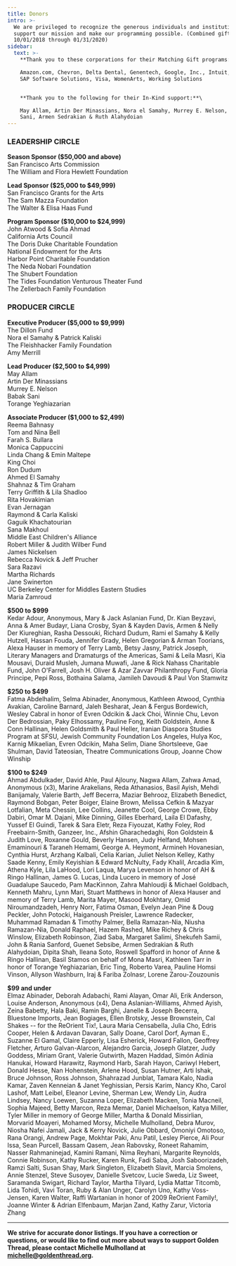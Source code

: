 ```yaml
---
title: Donors
intro: >-
  We are privileged to recognize the generous individuals and institutions that
  support our mission and make our programming possible. (Combined gifts from
  10/01/2018 through 01/31/2020)
sidebar:
  text: >-
    **Thank you to these corporations for their Matching Gift programs:** \

    Amazon.com, Chevron, Delta Dental, Genentech, Google, Inc., Intuit, Nissan,
    SAP Software Solutions, Visa, WomenArts, Working Solutions


    **Thank you to the following for their In-Kind support:**\

    May Allam, Artin Der Minassians, Nora el Samahy, Murrey E. Nelson, Babak
    Sani, Armen Sedrakian & Ruth Alahydoian
---
```

### **LEADERSHIP CIRCLE**

**Season Sponsor ($50,000 and above)** \
San Francisco Arts Commission\
The William and Flora Hewlett Foundation

**Lead Sponsor ($25,000 to $49,999)** \
San Francisco Grants for the Arts\
The Sam Mazza Foundation\
The Walter & Elisa Haas Fund

**Program Sponsor ($10,000 to $24,999)**\
John Atwood & Sofia Ahmad\
California Arts Council\
The Doris Duke Charitable Foundation\
National Endowment for the Arts\
Harbor Point Charitable Foundation\
The Neda Nobari Foundation\
The Shubert Foundation\
The Tides Foundation Venturous Theater Fund\
The Zellerbach Family Foundation

### **PRODUCER CIRCLE**

**Executive Producer ($5,000 to $9,999)**\
The Dillon Fund\
Nora el Samahy & Patrick Kaliski\
The Fleishhacker Family Foundation\
Amy Merrill

**Lead Producer ($2,500 to $4,999)**\
May Allam\
Artin Der Minassians\
Murrey E. Nelson\
Babak Sani\
Torange Yeghiazarian

**Associate Producer ($1,000 to $2,499)**\
Reema Bahnasy\
Tom and Nina Bell\
Farah S. Bullara\
Monica Cappuccini\
Linda Chang & Emin Maltepe\
King Choi\
Ron Dudum\
Ahmed El Samahy\
Shahnaz & Tim Graham\
Terry Griffith & Lila Shadloo\
Rita Hovakimian\
Evan Jernagan\
Raymond & Carla Kaliski\
Gaguik Khachatourian\
Sana Makhoul\
Middle East Children's Alliance\
Robert Miller & Judith Wilber Fund\
James Nickelsen\
Rebecca Novick & Jeff Prucher\
Sara Razavi\
Martha Richards\
Jane Swinerton\
UC Berkeley Center for Middles Eastern Studies\
Maria Zamroud

**$500 to $999**\
Kedar Adour, Anonymous, Mary & Jack Aslanian Fund, Dr. Kian Beyzavi, Anna & Amer Budayr, Liana Crosby, Syan & Kayden Davis, Armen & Nelly Der Kiureghian, Rasha Dessouki, Richard Dudum, Rami el Samahy & Kelly Hutzell, Hassan Fouda, Jennifer Grady, Helen Gregorian & Arman Toorians, Alexa Hauser in memory of Terry Lamb, Betsy Jasny, Patrick Joseph, Literary Managers and Dramaturgs of the Americas, Sami & Leila Masri, Kia Mousavi, Duraid Musleh, Jumana Muwafi, Jane & Rick Nahass Charitable Fund, John O'Farrell, Josh H. Oliver & Azar Zavvar Philanthropy Fund, Gloria Principe, Pepi Ross, Bothaina Salama, Jamileh Davoudi & Paul Von Stamwitz

**$250 to $499**\
Fatma Abdelhalim, Selma Abinader, Anonymous, Kathleen Atwood, Cynthia Avakian, Caroline Barnard, Jaleh Besharat, Jean & Fergus Bordewich, Wesley Cabral in honor of Evren Odcikin & Jack Choi, Winnie Chu, Levon Der Bedrossian, Paky Elhossamy, Pauline Fong, Keith Goldstein, Anne & Conn Hallinan, Helen Goldsmith & Paul Heller, Iranian Diaspora Studies Program at SFSU, Jewish Community Foundation Los Angeles, Hulya Koc, Karnig Mikaelian, Evren Odcikin, Maha Selim, Diane Shortsleeve, Gae Shulman, David Tateosian, Theatre Communications Group, Joanne Chow Winship

**$100 to $249**\
Ahmad Abdulkader, David Ahle, Paul Ajlouny, Nagwa Allam, Zahwa Amad, Anonymous (x3), Marine Arakelians, Reda Athanasios, Basil Ayish, Mehdi Banijamaly, Valerie Barth, Jeff Becerra, Maziar Behrooz, Elizabeth Benedict, Raymond Bobgan, Peter Boiger, Elaine Brown, Melissa Cefkin & Mazyar Lotfalian, Meta Chessin, Lee Collins, Jeanette Cool, George Crowe, Ebby Dabiri, Omar M. Dajani, Mike Dinning, Gilles Eberhard, Laila El Dafashy, Yussef El Guindi, Tarek & Sara Eletr, Reza Fiyouzat, Kathy Foley, Rod Freebairn-Smith, Ganzeer, Inc., Afshin Gharachedaghi, Ron Goldstein & Judith Love, Roxanne Gould, Beverly Hansen, Judy Helfand, Mohsen Emaminouri & Taraneh Hemami, George A. Heymont, Armineh Hovanesian, Cynthia Hurst, Arzhang Kalbali, Celia Karian, Juliet Nelson Kelley, Kathy Saade Kenny, Emily Keyishian & Edward McNulty, Fady Khalil, Arcadia Kim, Athena Kyle, Lila LaHood, Lori Laqua, Marya Levenson in honor of AH & Ringo Hallinan, James G. Lucas, Linda Lucero in memory of José Guadalupe Saucedo, Pam MacKinnon, Zahra Mahloudji & Michael Goldbach, Kenneth Mahru, Lynn Mari, Stuart Matthews in honor of Alexa Hauser and memory of Terry Lamb, Marita Mayer, Masood Mokhtary, Omid Niroumandzadeh, Henry Norr, Fatima Osman, Evelyn Jean Pine & Doug Peckler, John Potocki, Haiganoush Preisler, Lawrence Radecker, Muhammad Ramadan & Timothy Palmer, Bella Ramazan-Nia, Niusha Ramazan-Nia, Donald Raphael, Hazem Rashed, Mike Richey & Chris Winslow, Elizabeth Robinson, Ziad Saba, Margaret Salimi, Shekufeh Samii, John & Rania Sanford, Guenet Sebsibe, Armen Sedrakian & Ruth Alahydoian, Dipita Shah, Ileana Soto, Roswell Spafford in honor of Anne & Ringo Hallinan, Basil Stamos on behalf of Mona Masri, Kathleen Tarr in honor of Torange Yeghiazarian, Eric Ting, Roberto Varea, Pauline Homsi Vinson, Allyson Washburn, Iraj & Fariba Zolnasr, Lorene Zarou-Zouzounis

**$99 and under**\
Elmaz Abinader, Deborah Adabachi, Rami Alayan, Omar Ali, Erik Anderson, Louise Anderson, Anonymous (x4), Dena Aslanian-Williams, Ahmed Ayish, Zeina Babetty, Hala Baki, Ramin Barghi, Janelle & Joseph Becerra, Bluestone Imports, Jean Bogiages, Ellen Brotsky, Jesse Brownstein, Cal Shakes -- for the ReOrient Tix!, Laura Maria Censabella, Julia Cho, Edris Cooper, Helen & Ardavan Davaran, Sally Doane, Carol Dorf, Ayman E., Suzanne El Gamal, Claire Epperly, Lisa Esherick, Howard Fallon, Geoffrey Fletcher, Arturo Galvan-Alarcon, Alejandro Garcia, Joseph Glatzer, Judy Goddess, Miriam Grant, Valerie Gutwirth, Mazen Haddad, Simón Adinia Hanukai, Howard Harawitz, Raymond Harb, Sarah Hayon, Cariwyl Hebert, Donald Hesse, Nan Hohenstein, Arlene Hood, Susan Hutner, Arti Ishak, Bruce Johnson, Ross Johnson, Shahrazad Junblat, Tamara Kalo, Nadia Kamar, Zaven Kenneian & Janet Yeghissian, Persis Karim, Nancy Kho, Carol Lashof, Matt Leibel, Eleanor Levine, Sherman Lew, Wendy Lin, Audra Lindsey, Nancy Loewen, Suzanna Loper, Elizabeth Macken, Tonia Macneil, Sophia Majeed, Betty Marcon, Reza Memar, Daniel Michaelson, Katya Miller, Tyler Miller in memory of George Miller, Martha & Donald Missirlian, Morvarid Moayeri, Mohamed Morsy, Michelle Mulholland, Debra Murov, Niosha Nafei Jamali, Jack & Kerry Novick, Julie Obbard, Omoniyi Omotoso, Rana Orangi, Andrew Page, Mokhtar Paki, Anu Patil, Lesley Pierce, Ali Pour Issa, Sean Purcell, Bassam Qasem, Jean Rabovsky, Roneet Rahamim, Nasser Rahmaninejad, Kamini Ramani, Nima Reyhani, Margarite Reynolds, Connie Robinson, Kathy Rucker, Karen Runk, Fadi Saba, Josh Saboorizadeh, Ramzi Salti, Susan Shay, Mark Singleton, Elizabeth Slavit, Marcia Smolens, Annie Stenzel, Steve Susoyev, Danielle Svetcov, Lucie Sweda, Liz Sweet, Saramanda Swigart, Richard Taylor, Martha Tilyard, Lydia Mattar Titcomb, Lida Tohidi, Vavi Toran, Ruby & Alan Unger, Carolyn Uno, Kathy Voss-Jensen, Karen Walter, Raffi Wartanian in honor of 2009 ReOrient Family!, Joanne Winter & Adrian Elfenbaum, Marjan Zand, Kathy Zarur, Victoria Zhang

- - -

**We strive for accurate donor listings. If you have a correction or questions, or would like to find out more about ways to support Golden Thread, please contact Michelle Mulholland at [michelle@goldenthread.org](mailto:michelle@goldenthread.org).**
